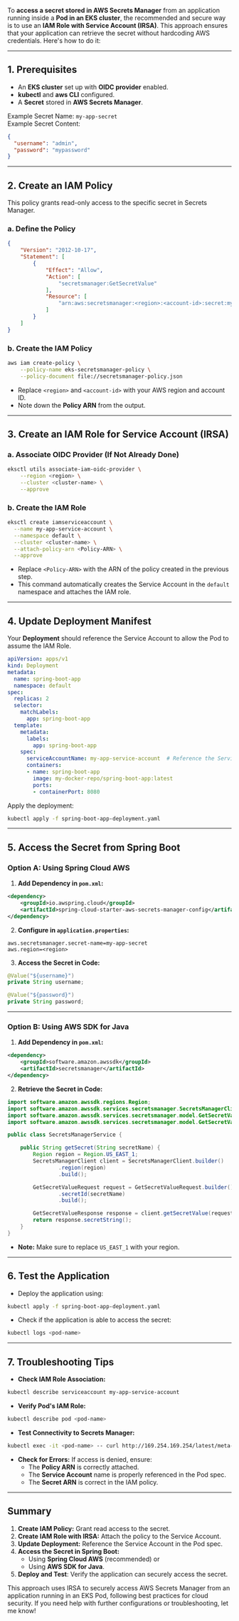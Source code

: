 To **access a secret stored in AWS Secrets Manager** from an application running inside a **Pod in an EKS cluster**, the recommended and secure way is to use an **IAM Role with Service Account (IRSA)**. 
This approach ensures that your application can retrieve the secret without hardcoding AWS credentials. Here's how to do it:

---

## 1. **Prerequisites**

- An **EKS cluster** set up with **OIDC provider** enabled.
- **kubectl** and **aws CLI** configured.
- A **Secret** stored in **AWS Secrets Manager**.

Example Secret Name: `my-app-secret`  
Example Secret Content:
```json
{
  "username": "admin",
  "password": "mypassword"
}
```

---

## 2. **Create an IAM Policy**

This policy grants read-only access to the specific secret in Secrets Manager.

### a. **Define the Policy**

```json
{
    "Version": "2012-10-17",
    "Statement": [
        {
            "Effect": "Allow",
            "Action": [
                "secretsmanager:GetSecretValue"
            ],
            "Resource": [
                "arn:aws:secretsmanager:<region>:<account-id>:secret:my-app-secret-*"
            ]
        }
    ]
}
```

### b. **Create the IAM Policy**

```bash
aws iam create-policy \
    --policy-name eks-secretsmanager-policy \
    --policy-document file://secretsmanager-policy.json
```

- Replace `<region>` and `<account-id>` with your AWS region and account ID.
- Note down the **Policy ARN** from the output.

---

## 3. **Create an IAM Role for Service Account (IRSA)**

### a. **Associate OIDC Provider (If Not Already Done)**

```bash
eksctl utils associate-iam-oidc-provider \
    --region <region> \
    --cluster <cluster-name> \
    --approve
```

### b. **Create the IAM Role**

```bash
eksctl create iamserviceaccount \
  --name my-app-service-account \
  --namespace default \
  --cluster <cluster-name> \
  --attach-policy-arn <Policy-ARN> \
  --approve
```

- Replace `<Policy-ARN>` with the ARN of the policy created in the previous step.
- This command automatically creates the Service Account in the `default` namespace and attaches the IAM role.

---

## 4. **Update Deployment Manifest**

Your **Deployment** should reference the Service Account to allow the Pod to assume the IAM Role.

```yaml
apiVersion: apps/v1
kind: Deployment
metadata:
  name: spring-boot-app
  namespace: default
spec:
  replicas: 2
  selector:
    matchLabels:
      app: spring-boot-app
  template:
    metadata:
      labels:
        app: spring-boot-app
    spec:
      serviceAccountName: my-app-service-account  # Reference the Service Account
      containers:
      - name: spring-boot-app
        image: my-docker-repo/spring-boot-app:latest
        ports:
        - containerPort: 8080
```

Apply the deployment:
```bash
kubectl apply -f spring-boot-app-deployment.yaml
```

---

## 5. **Access the Secret from Spring Boot**

### Option A: Using **Spring Cloud AWS**

1. **Add Dependency in `pom.xml`:**
```xml
<dependency>
    <groupId>io.awspring.cloud</groupId>
    <artifactId>spring-cloud-starter-aws-secrets-manager-config</artifactId>
</dependency>
```

2. **Configure in `application.properties`:**
```properties
aws.secretsmanager.secret-name=my-app-secret
aws.region=<region>
```

3. **Access the Secret in Code:**
```java
@Value("${username}")
private String username;

@Value("${password}")
private String password;
```

---

### Option B: Using **AWS SDK for Java**

1. **Add Dependency in `pom.xml`:**
```xml
<dependency>
    <groupId>software.amazon.awssdk</groupId>
    <artifactId>secretsmanager</artifactId>
</dependency>
```

2. **Retrieve the Secret in Code:**

```java
import software.amazon.awssdk.regions.Region;
import software.amazon.awssdk.services.secretsmanager.SecretsManagerClient;
import software.amazon.awssdk.services.secretsmanager.model.GetSecretValueRequest;
import software.amazon.awssdk.services.secretsmanager.model.GetSecretValueResponse;

public class SecretsManagerService {

    public String getSecret(String secretName) {
        Region region = Region.US_EAST_1;
        SecretsManagerClient client = SecretsManagerClient.builder()
                .region(region)
                .build();

        GetSecretValueRequest request = GetSecretValueRequest.builder()
                .secretId(secretName)
                .build();

        GetSecretValueResponse response = client.getSecretValue(request);
        return response.secretString();
    }
}
```

- **Note:** Make sure to replace `US_EAST_1` with your region.

---

## 6. **Test the Application**

- Deploy the application using:
```bash
kubectl apply -f spring-boot-app-deployment.yaml
```

- Check if the application is able to access the secret:
```bash
kubectl logs <pod-name>
```

---

## 7. **Troubleshooting Tips**

- **Check IAM Role Association:**
```bash
kubectl describe serviceaccount my-app-service-account
```

- **Verify Pod's IAM Role:**
```bash
kubectl describe pod <pod-name>
```

- **Test Connectivity to Secrets Manager:**
```bash
kubectl exec -it <pod-name> -- curl http://169.254.169.254/latest/meta-data/iam/security-credentials/
```

- **Check for Errors:** If access is denied, ensure:
  - The **Policy ARN** is correctly attached.
  - The **Service Account** name is properly referenced in the Pod spec.
  - The **Secret ARN** is correct in the IAM policy.

---

## Summary

1. **Create IAM Policy:** Grant read access to the secret.
2. **Create IAM Role with IRSA:** Attach the policy to the Service Account.
3. **Update Deployment:** Reference the Service Account in the Pod spec.
4. **Access the Secret in Spring Boot:**
   - Using **Spring Cloud AWS** (recommended) or
   - Using **AWS SDK for Java**.
5. **Deploy and Test**: Verify the application can securely access the secret.

This approach uses IRSA to securely access AWS Secrets Manager from an application running in an EKS Pod, following best practices for cloud security. If you need help with further configurations or troubleshooting, let me know!